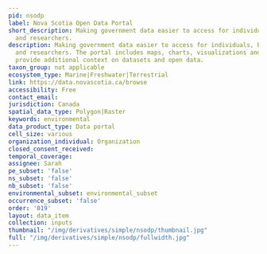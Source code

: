 ```yaml
---
pid: nsodp
label: Nova Scotia Open Data Portal
short_description: Making government data easier to access for individuals, businesses,
  and researchers.
description: Making government data easier to access for individuals, businesses,
  and researchers. The portal includes maps, charts, visualizations and stories that
  provide additional context on datasets and open data.
taxon_group: not applicable
ecosystem_type: Marine|Freshwater|Terrestrial
link: https://data.novascotia.ca/browse
accessibility: Free
contact_email: 
jurisdiction: Canada
spatial_data_type: Polygon|Raster
keywords: environmental
data_product_type: Data portal
cell_size: various
organization_individual: Organization
closed_consent_received: 
temporal_coverage: 
assignee: Sarah
pe_subset: 'false'
ns_subset: 'false'
nb_subset: 'false'
environmental_subset: environmental_subset
occurrence_subset: 'false'
order: '019'
layout: data_item
collection: inputs
thumbnail: "/img/derivatives/simple/nsodp/thumbnail.jpg"
full: "/img/derivatives/simple/nsodp/fullwidth.jpg"
---
```

